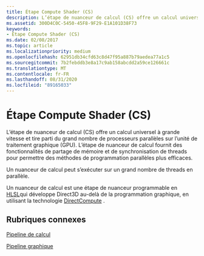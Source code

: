```yaml
---
title: Étape Compute Shader (CS)
description: L’étape de nuanceur de calcul (CS) offre un calcul universel à grande vitesse et tire parti du grand nombre de processeurs parallèles sur l’unité de traitement graphique (GPU).
ms.assetid: 300D4C0C-5450-45F8-9F29-E1A101D38F73
keywords:
- Étape Compute Shader (CS)
ms.date: 02/08/2017
ms.topic: article
ms.localizationpriority: medium
ms.openlocfilehash: 62951db34cfd63c8d47f95a887b79aedea77a1c5
ms.sourcegitcommit: 7b2febddb3e8a17c9ab158abcdd2a59ce126661c
ms.translationtype: MT
ms.contentlocale: fr-FR
ms.lasthandoff: 08/31/2020
ms.locfileid: "89165033"
---
```

# <a name="compute-shader-cs-stage"></a>Étape Compute Shader (CS)


L’étape de nuanceur de calcul (CS) offre un calcul universel à grande vitesse et tire parti du grand nombre de processeurs parallèles sur l’unité de traitement graphique (GPU). L’étape de nuanceur de calcul fournit des fonctionnalités de partage de mémoire et de synchronisation de threads pour permettre des méthodes de programmation parallèles plus efficaces.

Un nuanceur de calcul peut s’exécuter sur un grand nombre de threads en parallèle.

Un nuanceur de calcul est une étape de nuanceur programmable en [HLSL](/windows/desktop/direct3dhlsl/dx-graphics-hlsl)qui développe Direct3D au-delà de la programmation graphique, en utilisant la technologie [DirectCompute](https://blogs.msdn.com/b/chuckw/archive/2010/07/14/directcompute.aspx) .

## <a name="span-idrelated-topicsspanrelated-topics"></a><span id="related-topics"></span>Rubriques connexes


[Pipeline de calcul](compute-pipeline.md)

[Pipeline graphique](graphics-pipeline.md)

 

 